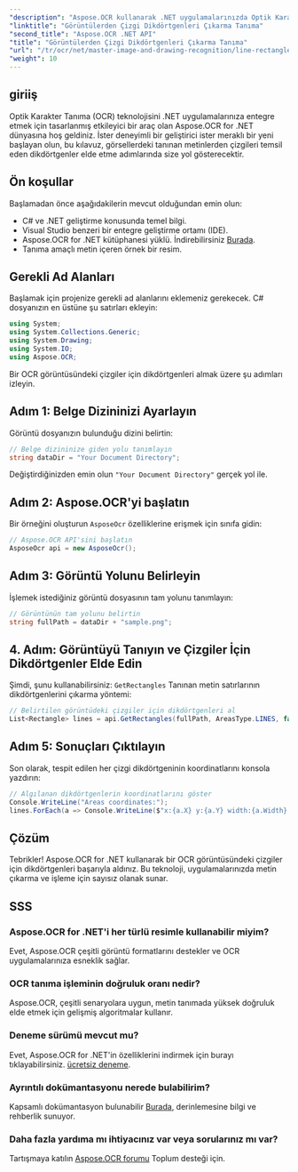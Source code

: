```yaml
---
"description": "Aspose.OCR kullanarak .NET uygulamalarınızda Optik Karakter Tanıma (OCR) teknolojisini nasıl uygulayacağınızı öğrenin. Bu kapsamlı kılavuz, tanınan çizgiler için dikdörtgenleri çıkarma sürecinde size yol gösterecektir."
"linktitle": "Görüntülerden Çizgi Dikdörtgenleri Çıkarma Tanıma"
"second_title": "Aspose.OCR .NET API"
"title": "Görüntülerden Çizgi Dikdörtgenleri Çıkarma Tanıma"
"url": "/tr/ocr/net/master-image-and-drawing-recognition/line-rectangles-from-images-recognition/"
"weight": 10
---
```


## giriiş

Optik Karakter Tanıma (OCR) teknolojisini .NET uygulamalarınıza entegre etmek için tasarlanmış etkileyici bir araç olan Aspose.OCR for .NET dünyasına hoş geldiniz. İster deneyimli bir geliştirici ister meraklı bir yeni başlayan olun, bu kılavuz, görsellerdeki tanınan metinlerden çizgileri temsil eden dikdörtgenler elde etme adımlarında size yol gösterecektir.

## Ön koşullar

Başlamadan önce aşağıdakilerin mevcut olduğundan emin olun:

- C# ve .NET geliştirme konusunda temel bilgi.
- Visual Studio benzeri bir entegre geliştirme ortamı (IDE).
- Aspose.OCR for .NET kütüphanesi yüklü. İndirebilirsiniz [Burada](https://releases.aspose.com/ocr/net/).
- Tanıma amaçlı metin içeren örnek bir resim.

## Gerekli Ad Alanları

Başlamak için projenize gerekli ad alanlarını eklemeniz gerekecek. C# dosyanızın en üstüne şu satırları ekleyin:

```csharp
using System;
using System.Collections.Generic;
using System.Drawing;
using System.IO;
using Aspose.OCR;
```

Bir OCR görüntüsündeki çizgiler için dikdörtgenleri almak üzere şu adımları izleyin.

## Adım 1: Belge Dizininizi Ayarlayın

Görüntü dosyanızın bulunduğu dizini belirtin:

```csharp
// Belge dizininize giden yolu tanımlayın
string dataDir = "Your Document Directory";
```

Değiştirdiğinizden emin olun `"Your Document Directory"` gerçek yol ile.

## Adım 2: Aspose.OCR'yi başlatın

Bir örneğini oluşturun `AsposeOcr` özelliklerine erişmek için sınıfa gidin:

```csharp
// Aspose.OCR API'sini başlatın
AsposeOcr api = new AsposeOcr();
```

## Adım 3: Görüntü Yolunu Belirleyin

İşlemek istediğiniz görüntü dosyasının tam yolunu tanımlayın:

```csharp
// Görüntünün tam yolunu belirtin
string fullPath = dataDir + "sample.png";
```

## 4. Adım: Görüntüyü Tanıyın ve Çizgiler İçin Dikdörtgenler Elde Edin

Şimdi, şunu kullanabilirsiniz: `GetRectangles` Tanınan metin satırlarının dikdörtgenlerini çıkarma yöntemi:

```csharp
// Belirtilen görüntüdeki çizgiler için dikdörtgenleri al
List<Rectangle> lines = api.GetRectangles(fullPath, AreasType.LINES, false);
```

## Adım 5: Sonuçları Çıktılayın

Son olarak, tespit edilen her çizgi dikdörtgeninin koordinatlarını konsola yazdırın:

```csharp
// Algılanan dikdörtgenlerin koordinatlarını göster
Console.WriteLine("Areas coordinates:");
lines.ForEach(a => Console.WriteLine($"x:{a.X} y:{a.Y} width:{a.Width} height:{a.Height}"));
```

## Çözüm

Tebrikler! Aspose.OCR for .NET kullanarak bir OCR görüntüsündeki çizgiler için dikdörtgenleri başarıyla aldınız. Bu teknoloji, uygulamalarınızda metin çıkarma ve işleme için sayısız olanak sunar.

## SSS

### Aspose.OCR for .NET'i her türlü resimle kullanabilir miyim?

Evet, Aspose.OCR çeşitli görüntü formatlarını destekler ve OCR uygulamalarınıza esneklik sağlar.

### OCR tanıma işleminin doğruluk oranı nedir?

Aspose.OCR, çeşitli senaryolara uygun, metin tanımada yüksek doğruluk elde etmek için gelişmiş algoritmalar kullanır.

### Deneme sürümü mevcut mu?

Evet, Aspose.OCR for .NET'in özelliklerini indirmek için burayı tıklayabilirsiniz. [ücretsiz deneme](https://releases.aspose.com/).

### Ayrıntılı dokümantasyonu nerede bulabilirim?

Kapsamlı dokümantasyon bulunabilir [Burada](https://reference.aspose.com/ocr/net/), derinlemesine bilgi ve rehberlik sunuyor.

### Daha fazla yardıma mı ihtiyacınız var veya sorularınız mı var?

Tartışmaya katılın [Aspose.OCR forumu](https://forum.aspose.com/c/ocr/16) Toplum desteği için.